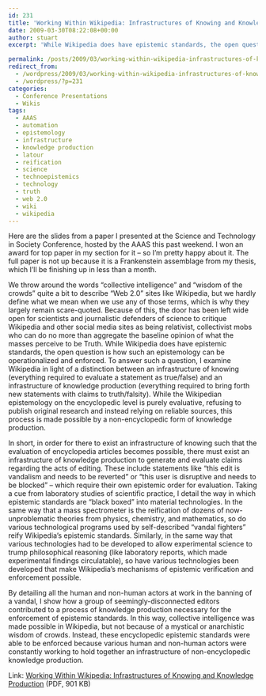 ```yaml
---
id: 231
title: 'Working Within Wikipedia: Infrastructures of Knowing and Knowledge Production'
date: 2009-03-30T08:22:08+00:00
author: stuart
excerpt: 'While Wikipedia does have epistemic standards, the open question is how such an epistemology can be operationalized and enforced. '

permalink: /posts/2009/03/working-within-wikipedia-infrastructures-of-knowing-and-knowledge-production/
redirect_from:
  - /wordpress/2009/03/working-within-wikipedia-infrastructures-of-knowing-and-knowledge-production/
  - /wordpress/?p=231
categories:
  - Conference Presentations
  - Wikis
tags:
  - AAAS
  - automation
  - epistemology
  - infrastructure
  - knowledge production
  - latour
  - reification
  - science
  - technoepistemics
  - technology
  - truth
  - web 2.0
  - wiki
  - wikipedia
---
```

Here are the slides from a paper I presented at the Science and Technology in Society Conference, hosted by the AAAS this past weekend. I won an award for top paper in my section for it &#8211; so I&#8217;m pretty happy about it. The full paper is not up because it is a Frankenstein assemblage from my thesis, which I&#8217;ll be finishing up in less than a month.

<!--more-->

We throw around the words &#8220;collective intelligence&#8221; and &#8220;wisdom of the crowds&#8221; quite a bit to describe &#8220;Web 2.0&#8221; sites like Wikipedia, but we hardly define what we mean when we use any of those terms, which is why they largely remain scare-quoted. Because of this, the door has been left wide open for scientists and journalistic defenders of science to critique Wikipedia and other social media sites as being relativist, collectivist mobs who can do no more than aggregate the baseline opinion of what the masses perceive to be Truth. While Wikipedia does have epistemic standards, the open question is how such an epistemology can be operationalized and enforced. To answer such a question, I examine Wikipedia in light of a distinction between an infrastructure of knowing (everything required to evaluate a statement as true/false) and an infrastructure of knowledge production (everything required to bring forth new statements with claims to truth/falsity). While the Wikipedian epistemology on the encyclopedic level is purely evaluative, refusing to publish original research and instead relying on reliable sources, this process is made possible by a non-encyclopedic form of knowledge production.

In short, in order for there to exist an infrastructure of knowing such that the evaluation of encyclopedia articles becomes possible, there must exist an infrastructure of knowledge production to generate and evaluate claims regarding the acts of editing. These include statements like &#8220;this edit is vandalism and needs to be reverted&#8221; or &#8220;this user is disruptive and needs to be blocked&#8221; &#8211; which require their own epistemic order for evaluation. Taking a cue from laboratory studies of scientific practice, I detail the way in which epistemic standards are &#8220;black boxed&#8221; into material technologies. In the same way that a mass spectrometer is the reification of dozens of now-unproblematic theories from physics, chemistry, and mathematics, so do various technological programs used by self-described &#8220;vandal fighters&#8221; reify Wikipedia&#8217;s epistemic standards. Similarly, in the same way that various technologies had to be developed to allow experimental science to trump philosophical reasoning (like laboratory reports, which made experimental findings circulatable), so have various technologies been developed that make Wikipedia&#8217;s mechanisms of epistemic verification and enforcement possible.

By detailing all the human and non-human actors at work in the banning of a vandal, I show how a group of seemingly-disconnected editors contributed to a process of knowledge production necessary for the enforcement of epistemic standards. In this way, collective intelligence was made possible in Wikipedia, but not because of a mystical or anarchistic wisdom of crowds. Instead, these encyclopedic epistemic standards were able to be enforced because various human and non-human actors were constantly working to hold together an infrastructure of non-encyclopedic knowledge production.

Link: [Working Within Wikipedia: Infrastructures of Knowing and Knowledge Production](http://www.stuartgeiger.com/geiger-infrastructure-wikipedia-aaas.pdf "Working Within Wikipedia") (PDF, 901 KB)